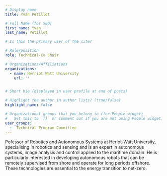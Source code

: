 ```yaml
---
# Display name
title: Yvan Petillot

# Full Name (for SEO)
first_name: Yvan
last_name: Petillot

# Is this the primary user of the site?

# Role/position
role: Technical-Co Chair

# Organizations/Affiliations
organizations:
  - name: Herriot Watt University
    url: ''


# Short bio (displayed in user profile at end of posts)

# Highlight the author in author lists? (true/false)
highlight_name: false

# Organizational groups that you belong to (for People widget)
#   Set this to `[]` or comment out if you are not using People widget.
user_groups:
  -  Technical Program Committee
---
```


Pofessor of Robotics and Autonomous Systems at Heriot-Watt University, specialising in robotics and sensing and is an expert in autonomous systems, image analysis and control applied to the maritime domain. He is particularly interested in developing autonomous robots that can be remotely supervised from shore and operate for long periods offshore. These technologies are essential to the energy transition to net-zero.

 
